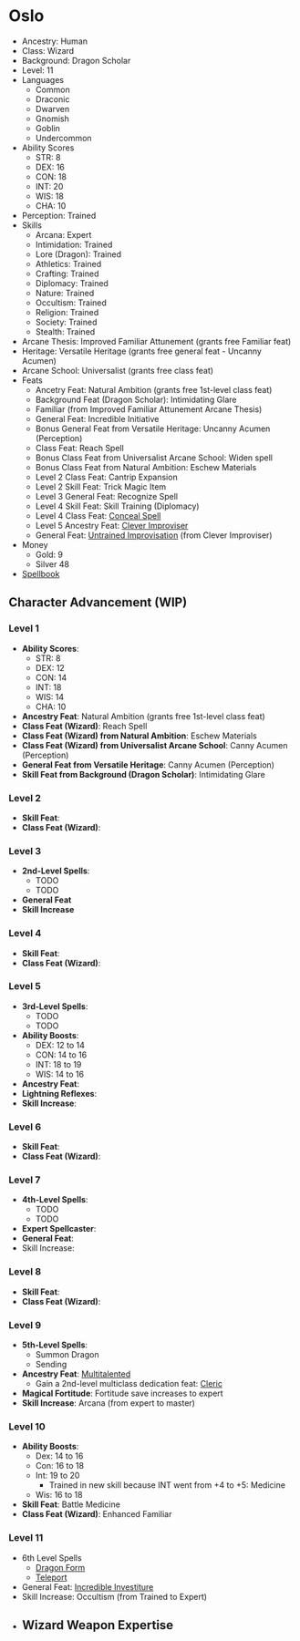 # Oslo

  * Ancestry: Human
  * Class: Wizard
  * Background: Dragon Scholar
  * Level: 11
  * Languages
    * Common
    * Draconic
    * Dwarven
    * Gnomish
    * Goblin
    * Undercommon
  * Ability Scores
    * STR: 8
    * DEX: 16
    * CON: 18
    * INT: 20
    * WIS: 18
    * CHA: 10
  * Perception: Trained
  * Skills
    * Arcana: Expert
    * Intimidation: Trained
    * Lore (Dragon): Trained
    * Athletics: Trained
    * Crafting: Trained
    * Diplomacy: Trained
    * Nature: Trained
    * Occultism: Trained
    * Religion: Trained
    * Society: Trained
    * Stealth: Trained
  * Arcane Thesis: Improved Familiar Attunement (grants free Familiar feat)
  * Heritage: Versatile Heritage (grants free general feat - Uncanny Acumen)
  * Arcane School: Universalist (grants free class feat)
  * Feats
    * Ancetry Feat: Natural Ambition (grants free 1st-level class feat)
    * Background Feat (Dragon Scholar): Intimidating Glare
    * Familiar (from Improved Familiar Attunement Arcane Thesis)
    * General Feat: Incredible Initiative
    * Bonus General Feat from Versatile Heritage: Uncanny Acumen (Perception)
    * Class Feat: Reach Spell
    * Bonus Class Feat from Universalist Arcane School: Widen spell
    * Bonus Class Feat from Natural Ambition: Eschew Materials
    * Level 2 Class Feat: Cantrip Expansion
    * Level 2 Skill Feat: Trick Magic Item
    * Level 3 General Feat: Recognize Spell
    * Level 4 Skill Feat: Skill Training (Diplomacy)
    * Level 4 Class Feat: [Conceal Spell](https://2e.aonprd.com/Feats.aspx?ID=640)
    * Level 5 Ancestry Feat: [Clever Improviser](http://2e.aonprd.com/Feats.aspx?ID=74)
    * General Feat: [Untrained Improvisation](http://2e.aonprd.com/Feats.aspx?ID=861) (from Clever Improviser)
  * Money
    * Gold: 9
    * Silver 48
  * [Spellbook](https://github.com/billfienberg/pf2e/blob/master/age-of-ashes/party/oslo/spellbook.md)

## Character Advancement (WIP)

### Level 1

- **Ability Scores**:
   - STR: 8
   - DEX: 12
   - CON: 14
   - INT: 18
   - WIS: 14
   - CHA: 10
- **Ancestry Feat**: Natural Ambition (grants free 1st-level class feat)
- **Class Feat (Wizard)**: Reach Spell
- **Class Feat (Wizard) from Natural Ambition**: Eschew Materials
- **Class Feat (Wizard) from Universalist Arcane School**: Canny Acumen (Perception)
- **General Feat from Versatile Heritage**: Canny Acumen (Perception)
- **Skill Feat from Background (Dragon Scholar)**: Intimidating Glare

### Level 2

- **Skill Feat**: 
- **Class Feat (Wizard)**:

### Level 3

- **2nd-Level Spells**:
   - TODO
   - TODO
- **General Feat**
- **Skill Increase**

### Level 4

- **Skill Feat**: 
- **Class Feat (Wizard)**:

### Level 5

- **3rd-Level Spells**: 
   - TODO
   - TODO
- **Ability Boosts**:
   - DEX: 12 to 14
   - CON: 14 to 16
   - INT: 18 to 19
   - WIS: 14 to 16
- **Ancestry Feat**:
- **Lightning Reflexes**: 
- **Skill Increase**:  

### Level 6

- **Skill Feat**: 
- **Class Feat (Wizard)**:

### Level 7

- **4th-Level Spells**:
   - TODO
   - TODO
- **Expert Spellcaster**: 
- **General Feat**:
- Skill Increase:

### Level 8

- **Skill Feat**:
- **Class Feat (Wizard)**:

### Level 9

- **5th-Level Spells**:
   - Summon Dragon
   - Sending
- **Ancestry Feat**: [Multitalented](https://2e.aonprd.com/Feats.aspx?ID=77) 
   - Gain a 2nd-level multiclass dedication feat: [Cleric](https://2e.aonprd.com/Classes.aspx?ID=5)
- **Magical Fortitude**: Fortitude save increases to expert
- **Skill Increase**: Arcana (from expert to master)

### Level 10

- **Ability Boosts**: 
   - Dex: 14 to 16
   - Con: 16 to 18
   - Int: 19 to 20
      - Trained in new skill because INT went from +4 to +5: Medicine
   - Wis: 16 to 18
- **Skill Feat**: Battle Medicine
- **Class Feat (Wizard)**: Enhanced Familiar

### Level 11

- 6th Level Spells
   - [Dragon Form](https://pf2.d20pfsrd.com/spell/Dragon-Form)
   - [Teleport](https://pf2.d20pfsrd.com/spell/Teleport)
- General Feat: [Incredible Investiture](https://2e.aonprd.com/Feats.aspx?ID=795)
- Skill Increase: Occultism (from Trained to Expert)
- Wizard Weapon Expertise
   - 
